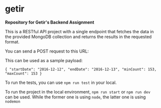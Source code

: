 # getir
**Repository for Getir's Backend Assignment**

This is a RESTful API project with a single endpoint that fetches the data in the provided MongoDB collection and returns the results in the requested format.

You can send a POST request to this URL:


This can be used as a sample payload:

`{
    "startDate": "2016-12-12",
    "endDate": "2016-12-13",
    "minCount": 153,
    "maxCount": 153
}`


To run the tests, you can use `npm run test` in your local.

To run the project in the local environment, `npm run start` or `npm run dev` can be used. While the former one is using `node`, the latter one is using `nodemon`



